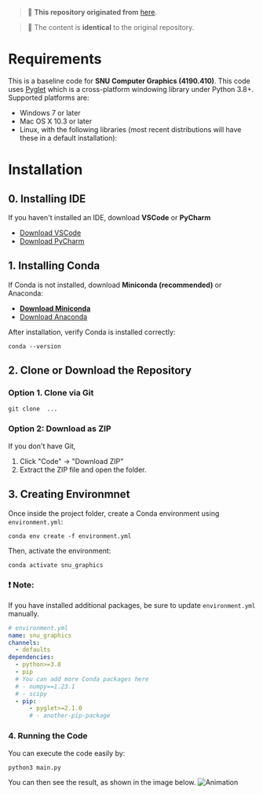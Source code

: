 > 📌 **This repository originated from** [here](https://github.com/IntelligentMOtionlab/SNU_ComputerGraphics).

>🔹 The content is **identical** to the original repository.

# Requirements

This is a baseline code for **SNU Computer Graphics (4190.410)**.
This code uses [Pyglet](https://github.com/pyglet/pyglet) which is a cross-platform windowing library under Python 3.8+. 
Supported platforms are:

* Windows 7 or later
* Mac OS X 10.3 or later
* Linux, with the following libraries (most recent distributions will have these in a default installation):


# Installation

## 0. Installing IDE
If you haven't installed an IDE, download **VSCode** or **PyCharm**

- [Download VSCode](https://code.visualstudio.com/download)
- [Download PyCharm](https://www.jetbrains.com/ko-kr/pycharm/download/?section=windows)



## 1. Installing Conda
If Conda is not installed, download **Miniconda (recommended)** or Anaconda:

- **[Download Miniconda](https://www.anaconda.com/docs/getting-started/miniconda/install)**
- [Download Anaconda](https://docs.conda.io/projects/conda/en/latest/user-guide/install/index.html)

After installation, verify Conda is installed correctly:

    conda --version


## 2. Clone or Download the Repository
### Option 1. Clone via Git

    git clone  ...

### Option 2: Download as ZIP
If you don't have Git, 
1. Click "Code" → "Download ZIP"
2. Extract the ZIP file and open the folder.

## 3. Creating Environmnet
Once inside the project folder, create a Conda environment using `environment.yml`:

    conda env create -f environment.yml

Then, activate the environment:

    conda activate snu_graphics

### ❗ Note:

If you have installed additional packages, be sure to update `environment.yml` manually.

```yaml
# environment.yml
name: snu_graphics
channels:
  - defaults
dependencies:
  - python>=3.8
  - pip
  # You can add more Conda packages here  
  # - numpy==1.23.1
  # - scipy
  - pip:
      - pyglet>=2.1.0
      # - another-pip-package  
```

### 4. Running the Code
You can execute the code easily by:

    python3 main.py

You can then see the result, as shown in the image below.
![Animation](assets/example.gif)
